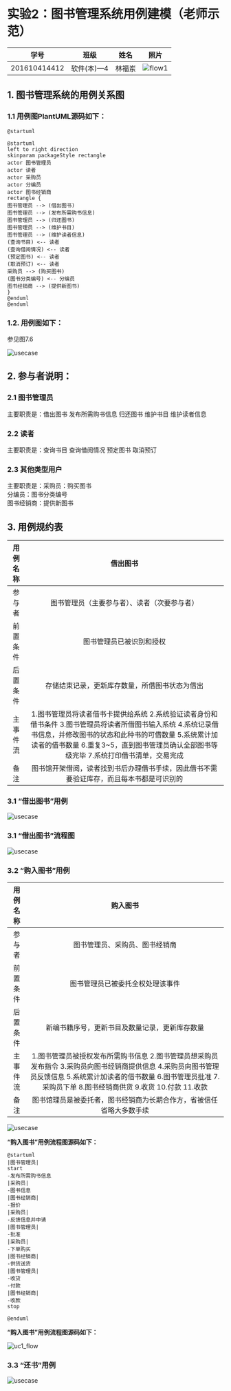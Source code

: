 # 实验2：图书管理系统用例建模（老师示范）
|学号|班级|姓名|照片|
|:-------:|:-------------: | :----------:|:---:|
|201610414412|软件(本)—4|林福岽|![flow1]()|

## 1. 图书管理系统的用例关系图

### 1.1 用例图PlantUML源码如下：

``` usecase
@startuml

@startuml
left to right direction
skinparam packageStyle rectangle
actor 图书管理员
actor 读者
actor 采购员
actor 分编员
actor 图书经销商
rectangle {
图书管理员 --> (借出图书)
图书管理员 --> (发布所需购书信息)
图书管理员 --> (归还图书)
图书管理员 --> (维护书目)
图书管理员 --> (维护读者信息)
(查询书目) <-- 读者
(查询借阅情况) <-- 读者
(预定图书) <-- 读者
(取消预订) <-- 读者
采购员 --> (购买图书)
(图书分类编号) <-- 分编员
图书经销商 --> (提供新图书)
}
@enduml
@enduml
```


### 1.2. 用例图如下：

参见图7.6

![usecase](https://github.com/lfd1109550635/is_analysis/blob/master/test2/实验二图1.png)

## 2. 参与者说明：

###     2.1 图书管理员

主要职责是：借出图书 发布所需购书信息 归还图书 维护书目 维护读者信息

###     2.2 读者

主要职责是：查询书目 查询借阅情况 预定图书 取消预订

###     2.3 其他类型用户
    
主要职责是：采购员：购买图书
<br>分编员：图书分类编号
<br>图书经销商：提供新图书

##     3. 用例规约表

|用例名称|借出图书|
|:-------:|:-------------:|
|参与者|图书管理员（主要参与者）、读者（次要参与者）|
|前置条件|图书管理员已被识别和授权|
|后置条件|存储结束记录，更新库存数量，所借图书状态为借出|
|主事件流|1.图书管理员将读者借书卡提供给系统 2.系统验证读者身份和借书条件 3.图书管理员将读者所借图书输入系统 4.系统记录借书信息，并修改图书的状态和此种书的可借数量 5.系统累计加读者的借书数量 6.重复3~5，直到图书管理员确认全部图书等级完毕 7.系统打印借书清单，交易完成|
|备注|图书馆开架借阅，读者找到书后办理借书手续，因此借书不需要验证库存，而且每本书都是可识别的|




###     3.1 “借出图书”用例

![usecase](https://github.com/lfd1109550635/is_analysis/blob/master/test2/实验二借出图书.png)


###     3.1 “借出图书”流程图
![usecase](https://github.com/lfd1109550635/is_analysis/blob/master/test2/信息7.png)

###     3.2 “购入图书”用例

|用例名称|购入图书|
|:-------:|:-------------:|
|参与者|图书管理员、采购员、图书经销商|
|前置条件|图书管理员已被委托全权处理该事件|
|后置条件|新编书籍序号，更新书目及数量记录，更新库存数量|
|主事件流|1.图书管理员被授权发布所需购书信息 2.图书管理员想采购员发布指令 3.采购员向图书经销商提供信息 4.采购员向图书管理员反馈信息 5.系统累计加读者的借书数量 6.图书管理员批准 7.采购员下单 8.图书经销商供货 9.收货 10.付款 11.收款|
|备注|图书馆理员是被委托者，图书经销商为长期合作方，省被信任省略大多数手续|


![usecase](https://github.com/lfd1109550635/is_analysis/blob/master/test2/实验二购买图书.png)

**“购入图书”用例流程图源码如下：**
``` uc1_flow
@startuml
|图书管理员|
start
-发布所需购书信息
|采购员|
-图书信息
|图书经销商|
-报价
|采购员|
-反馈信息并申请
|图书管理员|
-批准
|采购员|
-下单购买
|图书经销商|
-供货送货
|图书管理员|
-收货
-付款
|图书经销商|
-收款
stop

@enduml
```

**“购入图书”用例流程图源码如下：**

![uc1_flow](https://github.com/lfd1109550635/is_analysis/blob/master/test2/实验二购入图书.png)

###     3.3 “还书”用例

![usecase](https://github.com/lfd1109550635/is_analysis/blob/master/test2/实验二还书.png)
